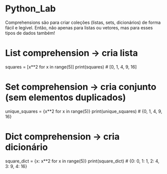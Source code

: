 # Python_Lab

Comprehensions são para criar coleções (listas, sets, dicionários) de forma fácil e legível. Então, não apenas para listas ou vetores, mas para esses tipos de dados também!

# List comprehension → cria lista
squares = [x**2 for x in range(5)]
print(squares)  # [0, 1, 4, 9, 16]

# Set comprehension → cria conjunto (sem elementos duplicados)
unique_squares = {x**2 for x in range(5)}
print(unique_squares)  # {0, 1, 4, 9, 16}

# Dict comprehension → cria dicionário
square_dict = {x: x**2 for x in range(5)}
print(square_dict)  # {0: 0, 1: 1, 2: 4, 3: 9, 4: 16}
